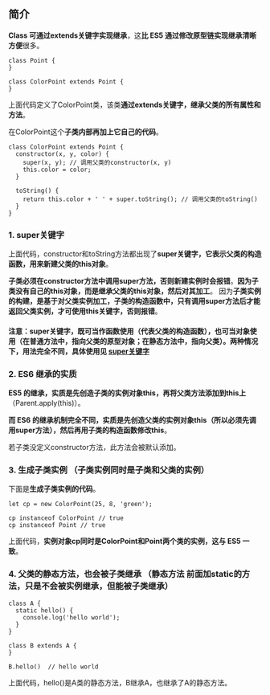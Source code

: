## 简介
**Class 可通过extends关键字实现继承**，这**比 ES5 通过修改原型链实现继承清晰方便**很多。

```
class Point {
}

class ColorPoint extends Point {
}

```

上面代码定义了ColorPoint类，该类**通过extends关键字，继承父类的所有属性和方法**。

在ColorPoint这个**子类内部再加上它自己的代码**。



```
class ColorPoint extends Point {
  constructor(x, y, color) {
    super(x, y); // 调用父类的constructor(x, y)
    this.color = color;
  }

  toString() {
    return this.color + ' ' + super.toString(); // 调用父类的toString()
  }
}

```

### 1. super关键字

上面代码，constructor和toString方法都出现了**super关键字，它表示父类的构造函数，用来新建父类的this对象**。

**子类必须在constructor方法中调用super方法，否则新建实例时会报错**。**因为子类没有自己的this对象，而是继承父类的this对象，然后对其加工**。
因为**子类实例的构建，是基于对父类实例加工，子类的构造函数中，只有调用super方法后才能返回父类实例，才可使用this关键字，否则报错**。

#### 注意：super关键字，既可当作函数使用（代表父类的构造函数），也可当对象使用（在普通方法中，指向父类的原型对象；在静态方法中，指向父类）。两种情况下，用法完全不同，具体使用见 [super关键字](http://es6.ruanyifeng.com/#docs/class-extends#super-关键字)


### 2. ES6 继承的实质
**ES5 的继承，实质是先创造子类的实例对象this，再将父类方法添加到this上**（Parent.apply(this)）。

**而 ES6 的继承机制完全不同，实质是先创造父类的实例对象this（所以必须先调用super方法），然后再用子类的构造函数修改this**。

若子类没定义constructor方法，此方法会被默认添加。


### 3. 生成子类实例 （子类实例同时是子类和父类的实例）
下面是**生成子类实例的代码**。

```
let cp = new ColorPoint(25, 8, 'green');

cp instanceof ColorPoint // true
cp instanceof Point // true
```


上面代码，**实例对象cp同时是ColorPoint和Point两个类的实例，这与 ES5 一致**。

### 4. 父类的静态方法，也会被子类继承 （静态方法 前面加static的方法，只是不会被实例继承，但能被子类继承）



```
class A {
  static hello() {
    console.log('hello world');
  }
}

class B extends A {
}

B.hello()  // hello world
```



上面代码，hello()是A类的静态方法，B继承A，也继承了A的静态方法。











